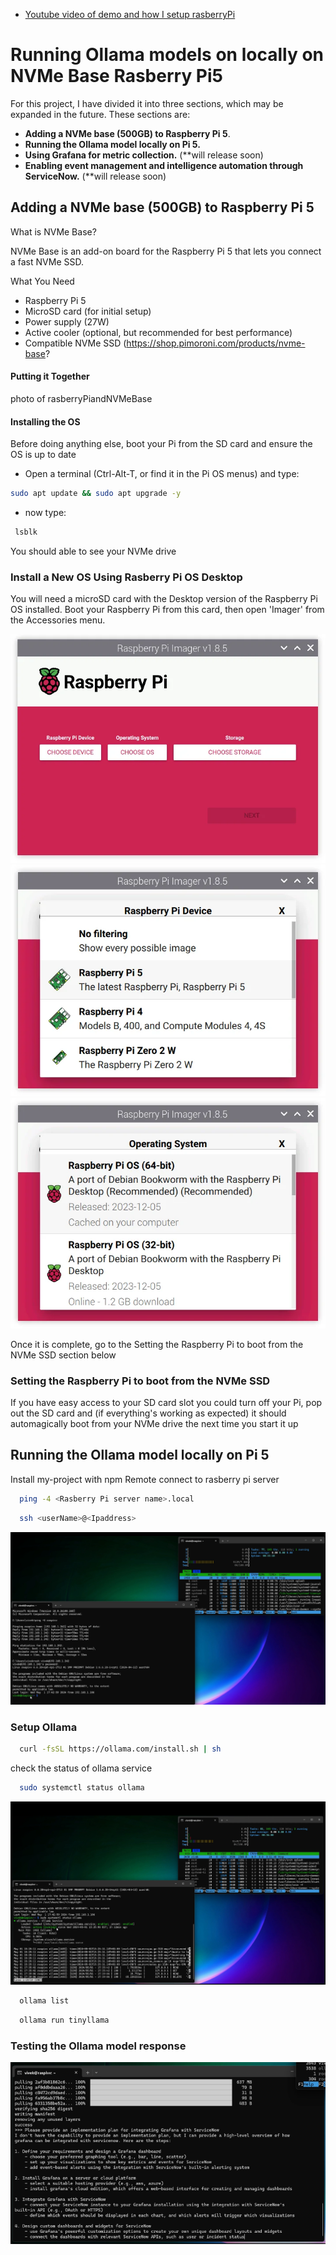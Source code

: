 - [Youtube video of demo and how I setup rasberryPi](https://www.youtube.com/watch?v=v=41yG_Z-WHHU)
# Running Ollama models on locally on NVMe Base Rasberry Pi5

For this project, I have divided it into three sections, which may be expanded in the future. These sections are:

- **Adding a NVMe base (500GB) to Raspberry Pi 5**.
- **Running the Ollama model locally on Pi 5.**
- **Using Grafana for metric collection.** (**will release soon)
- **Enabling event management and intelligence automation through ServiceNow.** (**will release soon)





## Adding a NVMe base (500GB) to Raspberry Pi 5

What is NVMe Base?

NVMe Base is an add-on board for the Raspberry Pi 5 that lets you connect a fast NVMe SSD. 

What You Need

- Raspberry Pi 5
- MicroSD card (for initial setup)
- Power supply (27W)
- Active cooler (optional, but recommended for best performance)
- Compatible NVMe SSD (https://shop.pimoroni.com/products/nvme-base?

#### Putting it Together

photo of rasberryPiandNVMeBase

#### Installing the OS

Before doing anything else, boot your Pi from the SD card and ensure the OS is up to date

- Open a terminal (Ctrl-Alt-T, or find it in the Pi OS menus) and type:
```bash
sudo apt update && sudo apt upgrade -y
```
- now type:
```bash
 lsblk
```
You should able to see your NVMe drive


### Install a New OS Using Rasberry Pi OS Desktop
You will need a microSD card with the Desktop version of the Raspberry Pi OS installed. Boot your Raspberry Pi from this card, then open 'Imager' from the Accessories menu.

![inst1.webp](./resources/inst1.webp)
![inst2.webp](./resources/inst2.webp)
![inst3.webp](./resources/inst3.webp)

Once it is complete, go to the Setting the Raspberry Pi to boot from the NVMe SSD section below

### Setting the Raspberry Pi to boot from the NVMe SSD
If you have easy access to your SD card slot you could turn off your Pi, pop out the SD card and (if everything's working as expected) it should automagically boot from your NVMe drive the next time you start it up


## Running the Ollama model locally on Pi 5

Install my-project with npm
Remote connect to rasberry pi server

```bash
  ping -4 <Rasberry Pi server name>.local
```

```bash
  ssh <userName>@<Ipaddress>
```
![inst4.png](./resources/inst4.png)

### Setup Ollama

```bash
  curl -fsSL https://ollama.com/install.sh | sh
```

check the status of ollama service 

```bash
  sudo systemctl status ollama
```
![inst5.png](./resources/inst5.png)


```bash
  ollama list
```


```bash
  ollama run tinyllama
```
### Testing the Ollama model response

![inst6.png.png](./resources/inst6.png.png)

